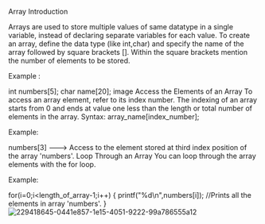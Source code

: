 Array Introduction

Arrays are used to store multiple values of same datatype in a single variable, instead of declaring separate variables for each value. To create an array, define the data type (like int,char) and specify the name of the array followed by square brackets []. Within the square brackets mention the number of elements to be stored.

Example :

int numbers[5]; char name[20]; image Access the Elements of an Array To access an array element, refer to its index number. The indexing of an array starts from 0 and ends at value one less than the length or total number of elements in the array. Syntax: array_name[index_number];

Example:

numbers[3] ---> Access to the element stored at third index position of the array 'numbers'. Loop Through an Array You can loop through the array elements with the for loop.

Example:

for(i=0;i<length_of_array-1;i++) { printf("%d\n",numbers[i]); //Prints all the elements in array 'numbers'. }
![229418645-0441e857-1e15-4051-9222-99a786555a12](https://user-images.githubusercontent.com/126061096/230767849-8290d599-6ae0-4059-9630-a2e271bfc08c.png)
